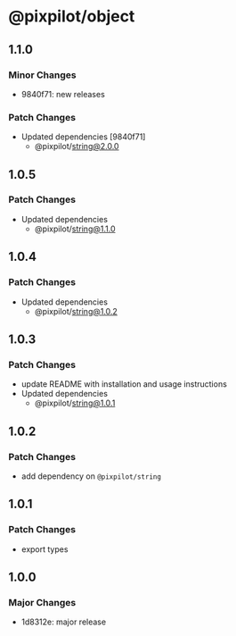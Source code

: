 # @pixpilot/object

## 1.1.0

### Minor Changes

- 9840f71: new releases

### Patch Changes

- Updated dependencies [9840f71]
  - @pixpilot/string@2.0.0

## 1.0.5

### Patch Changes

- Updated dependencies
  - @pixpilot/string@1.1.0

## 1.0.4

### Patch Changes

- Updated dependencies
  - @pixpilot/string@1.0.2

## 1.0.3

### Patch Changes

- update README with installation and usage instructions
- Updated dependencies
  - @pixpilot/string@1.0.1

## 1.0.2

### Patch Changes

- add dependency on `@pixpilot/string`

## 1.0.1

### Patch Changes

- export types

## 1.0.0

### Major Changes

- 1d8312e: major release
